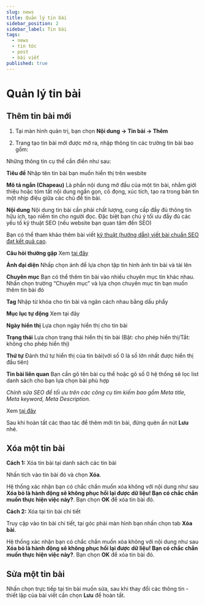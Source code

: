 ```yaml
---
slug: news
title: Quản lý tin bài
sidebar_position: 2
sidebar_label: Tin bài
tags:
  - news
  - tin tức
  - post
  - bài viết
published: true
---
```

# Quản lý tin bài

## Thêm tin bài mới

1. Tại màn hình quản trị, bạn chọn **Nội dung -> Tin bài -> Thêm**

2. Trang tạo tin bài mới được mở ra, nhập thông tin các trường tin bài bao gồm:

Những thông tin cụ thể cần điền như sau:

**Tiêu đề** Nhập tên tin bài bạn muốn hiển thị trên wesbite

**Mô tả ngắn (Chapeau)** Là phần nội dung mở đầu của một tin bài, nhằm giới thiệu hoặc tóm tắt nội dung ngắn gọn, cô đọng, xúc tích, tạo ra trong bản tin một nhịp điệu giữa các chủ đề tin bài.

**Nội dung** Nội dung tin bài cần phải chất lượng, cung cấp đầy đủ thông tin hữu ích, tạo niềm tin cho người đọc. Đặc biệt bạn chú ý tối ưu đầy đủ các yếu tố kỹ thuật SEO (nếu website bạn quan tâm đến SEO)

Bạn có thể tham khảo thêm bài viết [kỹ thuật (hướng dẫn) viết bài chuẩn SEO đạt kết quả cao](https://osd.vn/huong-dan-tu-van-ky-thuat-viet-bai-chuan-seo-dat-ket-qua-cao.html).

**Câu hỏi thường gặp** Xem [tại đây](https://mkmate.osd.vn/docs/common/faqs)

**Ảnh đại diện** Nhấp chọn ảnh để lựa chọn tập tin hình ảnh tin bài và tải lên

**Chuyên mục** Bạn có thể thêm tin bài vào nhiều chuyên mục tin khác nhau. Nhấn chọn trường “Chuyên mục” và lựa chọn chuyên mục tin bạn muốn thêm tin bài đó

**Tag** Nhập từ khóa cho tin bài và ngăn cách nhau bằng dấu phẩy

**Mục lục tự động** Xem tại đây

**Ngày hiển thị** Lựa chọn ngày hiển thị cho tin bài

**Trạng thái** Lựa chọn trạng thái hiển thị tin bài (Bật: cho phép hiển thị/Tắt: không cho phép hiển thị)

**Thứ tự** Đánh thứ tự hiển thị của tin bài(với số 0 là số lớn nhất được hiển thị đầu tiên)

**Tin bài liên quan** Bạn cần gõ tên bài cụ thể hoặc gõ số 0 hệ thống sẽ lọc list danh sách cho bạn lựa chọn bài phù hợp

_Chỉnh sửa SEO để tối ưu trên các công cụ tìm kiếm bao gồm Meta title, Meta keyword, Meta Description._

Xem [tại đây](https://mkmate.osd.vn/docs/common/seo/)

Sau khi hoàn tất các thao tác để thêm mới tin bài, đừng quên ấn nút **Lưu** nhé.

## Xóa một tin bài

**Cách 1:** Xóa tin bài tại danh sách các tin bài

Nhấn tích vào tin bài đó và chọn **Xóa**.

Hệ thống xác nhận bạn có chắc chắn muốn xóa không với nội dung như sau **Xóa bỏ là hành động sẽ không phục hồi lại được dữ liệu! Bạn có chắc chắn muốn thực hiện việc này?**. Bạn chọn **OK** để xóa tin bài đó.

**Cách 2:** Xóa tại tin bài chi tiết

Truy cập vào tin bài chi tiết, tại góc phải màn hình bạn nhấn chọn tab **Xóa bài**.

Hệ thống xác nhận bạn có chắc chắn muốn xóa không với nội dung như sau **Xóa bỏ là hành động sẽ không phục hồi lại được dữ liệu! Bạn có chắc chắn muốn thực hiện việc này?**. Bạn chọn **OK** để xóa tin bài đó.

## Sửa một tin bài

Nhấn chọn trực tiếp tại tin bài muốn sửa, sau khi thay đổi các thông tin - thiết lập của bài viết cần chọn **Lưu** để hoàn tất.
